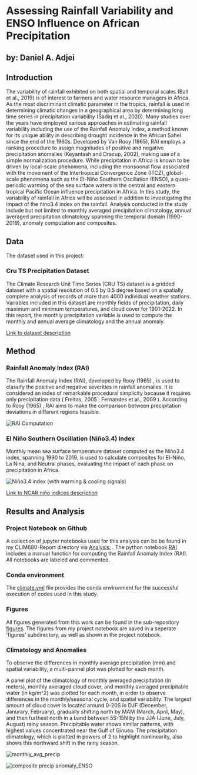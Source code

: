 # Assessing Rainfall Variability and ENSO Influence on African Precipitation

by: Daniel A. Adjei
---


Introduction
---

The variability of rainfall exhibited on both spatial and temporal scales (Ball et al., 2019) is of interest to farmers and water resource managers in Africa. As the most discriminant climatic parameter in the tropics, rainfall is used in determining climatic changes in a geographical area by determining long time series in precipitation variability (Sadiq et al., 2020). Many studies over the years have employed various approaches in estimating rainfall variability including the use of the Rainfall Anomaly Index, a method known for its unique ability in describing drought incidence in the African Sahel since the end of the 1960s. Developed by Van Rooy (1965), RAI employs a ranking procedure to assign magnitudes of positive and negative precipitation anomalies (Keyantash and Dracup, 2002), making use of a simple normalization procedure. While precipitation in Africa is known to be driven by local-scale phenomena, including the monsoonal flow associated with the movement of the Intertropical Convergence Zone (ITCZ), global-scale phenomena such as the El-Niño Southern Oscillation (ENSO), a quasi-periodic warming of the sea surface waters in the central and eastern tropical Pacific Ocean influence precipitation in Africa. In this study, the variability of rainfall in Africa will be assessed in addition to investigating the impact of the ñino3.4 index on the rainfall. Analysis conducted in the study include but not limited to monthly averaged precipitation climatology, annual averaged precipitation climatology spanning the temporal domain (1990-2019), anomaly computation and composites.

Data
---

The dataset used in this project:

### Cru TS Precipitation Dataset 

The Climate Research Unit Time Series (CRU TS) dataset is a gridded dataset with a spatial resolution of 0.5 by 0.5 degree based on a spatially complete analysis of records of more than 4000 individual weather stations. Variables included in this dataset are monthly fields of precipitation, daily maximum and minimum temperatures, and cloud cover for 1901-2022. In this report, the monthly precipitation variable is used to compute the monthly and annual average climatology and the annual anomaly. 

[Link to dataset description](https://climatedataguide.ucar.edu/climate-data/cru-ts-gridded-precipitation-and-other-meteorological-variables-1901)

Method
---
### Rainfall Anomaly Index (RAI)

The Rainfall Anomaly Index (RAI), developed by Rooy (1965) , is used to classify the positive and negative severities in rainfall anomalies. It is considered an index of remarkable procedural simplicity because it requires only precipitation data ( Freitas, 2005 ; Fernandes et al., 2009 ). According to Rooy (1965) , RAI aims to make the comparison between precipitation deviations in different regions feasible.

![RAI Computation](<img width="350" alt="RAI " src="https://github.com/user-attachments/assets/61db9ab8-eba9-4abf-b08d-d2ce29873742">)



### El Niño Southern Oscillation (Niño3.4) Index 

Monthly mean sea surface temperature dataset computed as the Niño3.4 index, spanning 1990 to 2019, is used to calculate composites for El-Niño, La Nina, and Neutral phases, evaluating the impact of each phase on precipitation in Africa. 

![Niño3.4 index (with warming & cooling signals)](https://github.com/user-attachments/assets/307f6c86-289e-4796-b12a-ae1eb651bbfc)


[Link to NCAR niño indices description](https://climatedataguide.ucar.edu/climate-data/nino-sst-indices-nino-12-3-34-4-oni-and-tni)

Results and Analysis
---

### Project Notebook on Github

A collection of jupyter notebooks used for this analysis can be be found in my CLIM680-Report directory via [Analysis:](https://github.com/DannyActive/CLIM680-Report) . The python notebook [RAI](https://github.com/DannyActive/CLIM680-Report/blob/main/RAI.ipynb) includes a manual function for computing the Rainfall Anomaly Index (RAI). All notebooks are labeled and commented.

### Conda environment 
The [climate.yml](climate.yml) file provides the conda environment for the successful execution of codes used in this study.

### Figures
All figures generated from this work can be found in the sub-repository [figures](https://github.com/DannyActive/CLIM680-Report/tree/main/figures).
The figures from my project notebook are saved in a seperate 'figures' subdirectory, as well as shown in the project notebook.

### Climatology and Anomalies 

To observe the differences in monthly average precipitation (mm) and spatial variability, a multi-pannel plot was plotted for each month. 

A panel plot of the climatology of monthly averaged precipitation (in meters), monthly averaged cloud cover, and monthly averaged precipitable water (in kg/m^2) was plotted for each month, in order to observe differences in the monthly/seasonal cycle, and spatial variability. The largest amount of cloud cover is located around 0-20S in DJF (December, Janurary, February), gradually shifting north by MAM (March, April, May), and then furthest north in a band between 5S-15N by the JJA (June, July, August) rainy season. Precipitable water shows similar patterns, with highest values concentrated near the Gulf of Ginuea. The precipitation climatology, which is plotted in powers of 2 to highlight nonlinearity, also shows this northward shift in the rainy season.

![monthly_avg_precip](https://github.com/user-attachments/assets/81d21d6a-4611-4594-a040-1e112fc59646)




![composite precip anomaly_ENSO](https://github.com/user-attachments/assets/886f3c5d-8ed8-4316-a980-665092039345)



